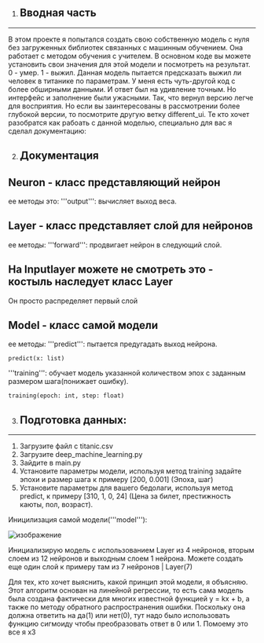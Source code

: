 
1. ## Вводная часть
------------------------------------------------------------------------------------
В этом проекте я попытался создать свою собственную модель с нуля без загруженных библиотек связанных с машинным обучением. Она работает с методом обучения с учителем. В основном коде вы можете установить свои значения для этой модели и посмотреть на результат. 0 - умер. 1 - выжил. Данная модель пытается предсказать выжил ли человек в титанике по параметрам. У меня есть чуть-другой код с более обширными данными. И ответ был на удивление точным. Но интерфейс и заполнение были ужасными. Так, что вернул версию легче для восприятия. Но если вы заинтересованы в рассмотрении более глубокой версии, то посмотрите другую ветку different_ui. 
Те кто хочет разобратся как рабоать с данной моделью, специально для вас я сделал документацию:

2. ## Документация

## Neuron - класс представляющий нейрон
ее методы это:
 '''output''': вычисляет выход веса.

 ## Layer - класс представляет слой для нейронов
ее методы:
 '''forward''': продвигает нейрон в следующий слой.

## На Inputlayer можете не смотреть это - костыль наследует класс Layer
Он просто распределяет первый слой 




## Model - класс самой модели
ее методы:
 '''predict''': пытается предугадать выход нейрона.
 
    predict(x: list)
 '''training''': обучает модель указанной количеством эпох с заданным размером шага(понижает ошибку).
 
    training(epoch: int, step: float)
    


3. ## Подготовка данных:
  ---------------------------

 1. Загрузите файл с titanic.csv
 2. Загрузите deep_machine_learning.py
 3. Зайдите в main.py
 4. Установите параметры модели, используя метод training задайте эпохи и размер шага к примеру [200, 0.001] (Эпоха, шаг)
 5. Установите параметры для вашего бедолаги, используя метод predict, к примеру [310, 1, 0, 24] (Цена за билет, престижность каюты, пол, возраст).
 

Иницилизация самой модели('''model'''):


![изображение](https://github.com/user-attachments/assets/dc36245b-16c0-49cd-b0ee-5d190c044b66)

Инициализирую модель с использованием Layer из 4 нейронов, вторым слоем из 12 нейронов и выходным слоем 1 нейрона. Можете создать еще один слой к примеру там из 7 нейронов | Layer(7) 


Для тех, кто хочет выяснить, какой принцип этой модели, я объясняю.  Этот алгоритм основан на линейной регрессии, то есть сама модель была создана фактически для многих известной функцией y = kx + b, а также по методу обратного распространения ошибки. Поскольку она должна ответить на да(1) или нет(0), тут надо было использовать функцию сигмоиду чтобы преобразовать ответ в 0 или 1. Помоему это все я х3


